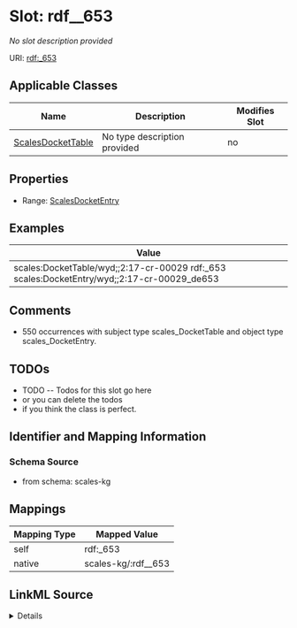 

# Slot: rdf__653


_No slot description provided_





URI: [rdf:_653](http://www.w3.org/1999/02/22-rdf-syntax-ns#_653)



<!-- no inheritance hierarchy -->





## Applicable Classes

| Name | Description | Modifies Slot |
| --- | --- | --- |
| [ScalesDocketTable](../classes/ScalesDocketTable.md) | No type description provided |  no  |







## Properties

* Range: [ScalesDocketEntry](../classes/ScalesDocketEntry.md)






## Examples

| Value |
| --- |
| scales:DocketTable/wyd;;2:17-cr-00029 rdf:_653 scales:DocketEntry/wyd;;2:17-cr-00029_de653 |

## Comments

* 550 occurrences with subject type scales_DocketTable and object type scales_DocketEntry.

## TODOs

* TODO -- Todos for this slot go here
* or you can delete the todos
* if you think the class is perfect.

## Identifier and Mapping Information







### Schema Source


* from schema: scales-kg




## Mappings

| Mapping Type | Mapped Value |
| ---  | ---  |
| self | rdf:_653 |
| native | scales-kg/:rdf__653 |




## LinkML Source

<details>
```yaml
name: rdf__653
description: No slot description provided
todos:
- TODO -- Todos for this slot go here
- or you can delete the todos
- if you think the class is perfect.
comments:
- 550 occurrences with subject type scales_DocketTable and object type scales_DocketEntry.
examples:
- value: scales:DocketTable/wyd;;2:17-cr-00029 rdf:_653 scales:DocketEntry/wyd;;2:17-cr-00029_de653
from_schema: scales-kg
rank: 1000
slot_uri: rdf:_653
alias: rdf__653
domain_of:
- scales_DocketTable
range: scales_DocketEntry

```
</details>